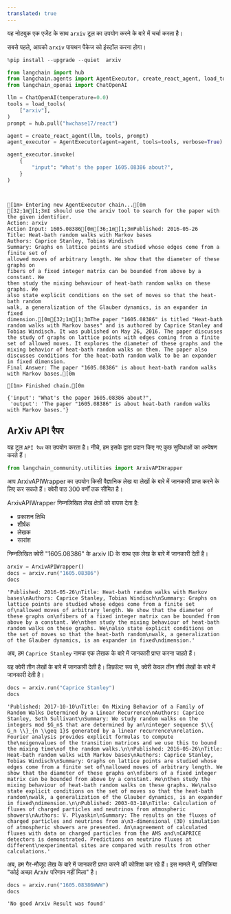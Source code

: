 ```yaml
---
translated: true
---
```


यह नोटबुक एक एजेंट के साथ `arxiv` टूल का उपयोग करने के बारे में चर्चा करता है।

सबसे पहले, आपको `arxiv` पायथन पैकेज को इंस्टॉल करना होगा।

```python
%pip install --upgrade --quiet  arxiv
```

```python
from langchain import hub
from langchain.agents import AgentExecutor, create_react_agent, load_tools
from langchain_openai import ChatOpenAI

llm = ChatOpenAI(temperature=0.0)
tools = load_tools(
    ["arxiv"],
)
prompt = hub.pull("hwchase17/react")

agent = create_react_agent(llm, tools, prompt)
agent_executor = AgentExecutor(agent=agent, tools=tools, verbose=True)
```

```python
agent_executor.invoke(
    {
        "input": "What's the paper 1605.08386 about?",
    }
)
```

```output


[1m> Entering new AgentExecutor chain...[0m
[32;1m[1;3mI should use the arxiv tool to search for the paper with the given identifier.
Action: arxiv
Action Input: 1605.08386[0m[36;1m[1;3mPublished: 2016-05-26
Title: Heat-bath random walks with Markov bases
Authors: Caprice Stanley, Tobias Windisch
Summary: Graphs on lattice points are studied whose edges come from a finite set of
allowed moves of arbitrary length. We show that the diameter of these graphs on
fibers of a fixed integer matrix can be bounded from above by a constant. We
then study the mixing behaviour of heat-bath random walks on these graphs. We
also state explicit conditions on the set of moves so that the heat-bath random
walk, a generalization of the Glauber dynamics, is an expander in fixed
dimension.[0m[32;1m[1;3mThe paper "1605.08386" is titled "Heat-bath random walks with Markov bases" and is authored by Caprice Stanley and Tobias Windisch. It was published on May 26, 2016. The paper discusses the study of graphs on lattice points with edges coming from a finite set of allowed moves. It explores the diameter of these graphs and the mixing behavior of heat-bath random walks on them. The paper also discusses conditions for the heat-bath random walk to be an expander in fixed dimension.
Final Answer: The paper "1605.08386" is about heat-bath random walks with Markov bases.[0m

[1m> Finished chain.[0m
```

```output
{'input': "What's the paper 1605.08386 about?",
 'output': 'The paper "1605.08386" is about heat-bath random walks with Markov bases.'}
```

## ArXiv API रैपर

यह टूल `API रैपर` का उपयोग करता है। नीचे, हम इसके द्वारा प्रदान किए गए कुछ सुविधाओं का अन्वेषण करते हैं।

```python
from langchain_community.utilities import ArxivAPIWrapper
```

आप ArxivAPIWrapper का उपयोग किसी वैज्ञानिक लेख या लेखों के बारे में जानकारी प्राप्त करने के लिए कर सकते हैं। क्वेरी पाठ 300 वर्णों तक सीमित है।

ArxivAPIWrapper निम्नलिखित लेख क्षेत्रों को वापस देता है:
- प्रकाशन तिथि
- शीर्षक
- लेखक
- सारांश

निम्नलिखित क्वेरी "1605.08386" के arxiv ID के साथ एक लेख के बारे में जानकारी देती है।

```python
arxiv = ArxivAPIWrapper()
docs = arxiv.run("1605.08386")
docs
```

```output
'Published: 2016-05-26\nTitle: Heat-bath random walks with Markov bases\nAuthors: Caprice Stanley, Tobias Windisch\nSummary: Graphs on lattice points are studied whose edges come from a finite set of\nallowed moves of arbitrary length. We show that the diameter of these graphs on\nfibers of a fixed integer matrix can be bounded from above by a constant. We\nthen study the mixing behaviour of heat-bath random walks on these graphs. We\nalso state explicit conditions on the set of moves so that the heat-bath random\nwalk, a generalization of the Glauber dynamics, is an expander in fixed\ndimension.'
```

अब, हम `Caprice Stanley` नामक एक लेखक के बारे में जानकारी प्राप्त करना चाहते हैं।

यह क्वेरी तीन लेखों के बारे में जानकारी देती है। डिफ़ॉल्ट रूप से, क्वेरी केवल तीन शीर्ष लेखों के बारे में जानकारी देती है।

```python
docs = arxiv.run("Caprice Stanley")
docs
```

```output
'Published: 2017-10-10\nTitle: On Mixing Behavior of a Family of Random Walks Determined by a Linear Recurrence\nAuthors: Caprice Stanley, Seth Sullivant\nSummary: We study random walks on the integers mod $G_n$ that are determined by an\ninteger sequence $\\{ G_n \\}_{n \\geq 1}$ generated by a linear recurrence\nrelation. Fourier analysis provides explicit formulas to compute the\neigenvalues of the transition matrices and we use this to bound the mixing time\nof the random walks.\n\nPublished: 2016-05-26\nTitle: Heat-bath random walks with Markov bases\nAuthors: Caprice Stanley, Tobias Windisch\nSummary: Graphs on lattice points are studied whose edges come from a finite set of\nallowed moves of arbitrary length. We show that the diameter of these graphs on\nfibers of a fixed integer matrix can be bounded from above by a constant. We\nthen study the mixing behaviour of heat-bath random walks on these graphs. We\nalso state explicit conditions on the set of moves so that the heat-bath random\nwalk, a generalization of the Glauber dynamics, is an expander in fixed\ndimension.\n\nPublished: 2003-03-18\nTitle: Calculation of fluxes of charged particles and neutrinos from atmospheric showers\nAuthors: V. Plyaskin\nSummary: The results on the fluxes of charged particles and neutrinos from a\n3-dimensional (3D) simulation of atmospheric showers are presented. An\nagreement of calculated fluxes with data on charged particles from the AMS and\nCAPRICE detectors is demonstrated. Predictions on neutrino fluxes at different\nexperimental sites are compared with results from other calculations.'
```

अब, हम गैर-मौजूद लेख के बारे में जानकारी प्राप्त करने की कोशिश कर रहे हैं। इस मामले में, प्रतिक्रिया "कोई अच्छा Arxiv परिणाम नहीं मिला" है।

```python
docs = arxiv.run("1605.08386WWW")
docs
```

```output
'No good Arxiv Result was found'
```
